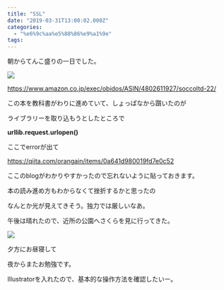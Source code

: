 ```yaml
---
title: "SSL"
date: "2019-03-31T13:00:02.000Z"
categories: 
  - "%e6%9c%aa%e5%88%86%e9%a1%9e"
tags: 
---
```


朝からてんこ盛りの一日でした。

![](/images/2019-03-31-20-32-38711943190789495561.jpg)

https://www.amazon.co.jp/exec/obidos/ASIN/4802611927/soccoltd-22/

この本を教科書がわりに進めていて、しょっぱなから躓いたのが

ライブラリーを取り込もうとしたところで

**urllib.request.urlopen()**

ここでerrorが出て

https://qiita.com/orangain/items/0a641d980019fd7e0c52

ここのblogがわかりやすかったので忘れないように貼っておきます。

本の読み進め方もわからなくて挫折するかと思ったの

なんとか光が見えてきそう。独力では厳しいなあ。

午後は晴れたので、近所の公園へさくらを見に行ってきた。

![](/images/2019-03-31-15-43-05793420435032883031.jpg)

夕方にお昼寝して

夜からまたお勉強です。

Illustratorを入れたので、基本的な操作方法を確認したいー。
